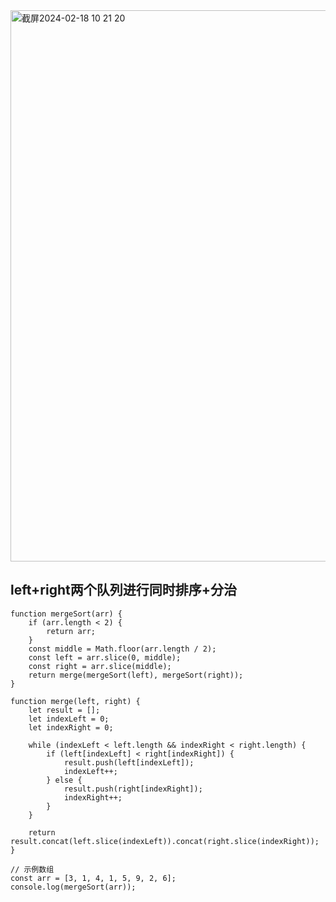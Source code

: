 <img width="882" alt="截屏2024-02-18 10 21 20" src="https://github.com/xkong-study/gucheng_algorithm/assets/100473178/16100352-70bb-4576-893e-963043eda757">

## left+right两个队列进行同时排序+分治

```code
function mergeSort(arr) {
    if (arr.length < 2) {
        return arr;
    }
    const middle = Math.floor(arr.length / 2);
    const left = arr.slice(0, middle);
    const right = arr.slice(middle);
    return merge(mergeSort(left), mergeSort(right));
}

function merge(left, right) {
    let result = [];
    let indexLeft = 0;
    let indexRight = 0;

    while (indexLeft < left.length && indexRight < right.length) {
        if (left[indexLeft] < right[indexRight]) {
            result.push(left[indexLeft]);
            indexLeft++;
        } else {
            result.push(right[indexRight]);
            indexRight++;
        }
    }

    return result.concat(left.slice(indexLeft)).concat(right.slice(indexRight));
}

// 示例数组
const arr = [3, 1, 4, 1, 5, 9, 2, 6];
console.log(mergeSort(arr));
```
